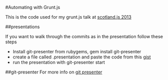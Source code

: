 #Automating with Grunt.js

This is the code used for my grunt.js talk at [scotland.js 2013](http://http://scotlandjs.com/)

##presentations

If you want to walk through the commits as in the presentation follow these steps

- Install git-presenter from rubygems, gem install git-presenter
- create a file called .presentation and paste the code from this [gist](https://gist.github.com/pythonandchips/5559994)
- run the presentation with git-presenter start

##git-presenter
For more info on [git presenter](http://github.com/pythonandchips/git-presenter)
